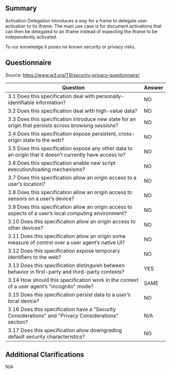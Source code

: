 ## Summary

Activation Delegation introduces a way for a frame to delegate user activation to its iframe. The main use case is for document
activations that can then be delegated to an iframe instead of expecting the iframe to be independently activated.

To our knowledge it poses no known security or privacy risks.

## Questionnaire

Source: https://www.w3.org/TR/security-privacy-questionnaire/

|Question | Answer|
|---------|-------|
|3.1 Does this specification deal with personally-identifiable information?| NO |
|3.2 Does this specification deal with high-value data?| NO |
|3.3 Does this specification introduce new state for an origin that persists across browsing sessions?| NO |
|3.4 Does this specification expose persistent, cross-origin state to the web?| NO |
|3.5 Does this specification expose any other data to an origin that it doesn’t currently have access to?| NO |
|3.6 Does this specification enable new script execution/loading mechanisms?| NO |
|3.7 Does this specification allow an origin access to a user’s location?| NO |
|3.8 Does this specification allow an origin access to sensors on a user’s device?| NO |
|3.9 Does this specification allow an origin access to aspects of a user’s local computing environment?| NO |
|3.10 Does this specification allow an origin access to other devices?| NO |
|3.11 Does this specification allow an origin some measure of control over a user agent’s native UI?| NO |
|3.12 Does this specification expose temporary identifiers to the web?| NO |
|3.13 Does this specification distinguish between behavior in first-party and third-party contexts?| YES |
|3.14 How should this specification work in the context of a user agent’s "incognito" mode?| SAME |
|3.15 Does this specification persist data to a user’s local device?| NO |
|3.16 Does this specification have a "Security Considerations" and "Privacy Considerations" section?| N/A |
|3.17 Does this specification allow downgrading default security characteristics?| NO |

## Additional Clarifications

N/A
